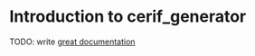 # Introduction to cerif_generator

TODO: write [great documentation](http://jacobian.org/writing/great-documentation/what-to-write/)
